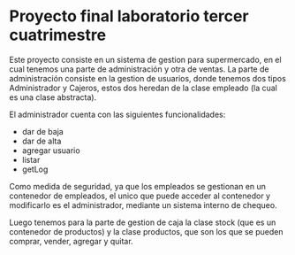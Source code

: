 <h1>Proyecto final laboratorio tercer cuatrimestre</h1>
Este proyecto consiste en un sistema de gestion para supermercado, en el cual tenemos una parte de administración y otra de ventas. 
La parte de administración consiste en la gestion de usuarios, donde tenemos dos tipos Administrador y Cajeros, estos dos heredan de la clase empleado 
(la cual es una clase abstracta).

El administrador cuenta con las siguientes funcionalidades: 

* dar de baja
* dar de alta
* agregar usuario
* listar
* getLog

Como medida de seguridad, ya que los empleados se gestionan en un contenedor de empleados, el unico que puede acceder al contenedor y modificarlo es el administrador, 
mediante un sistema interno de chequeo.

Luego tenemos para la parte de gestion de caja la clase stock (que es un contenedor de productos) y la clase productos, que son los que se pueden comprar, vender,
agregar y quitar.
